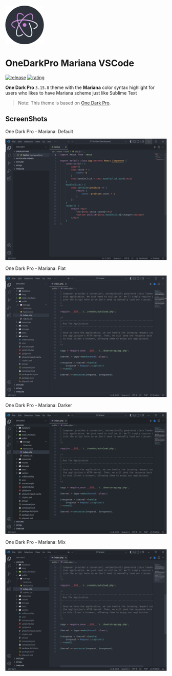 <img src="https://github.com/myaaghubi/OneDarkPro-Mariana/blob/main/icon.png?raw=true" alt="Icon OneDarkPro-Mariana" width="120"><br>

# OneDarkPro Mariana VSCode

[![release](https://img.shields.io/github/release/myaaghubi/OneDarkPro-Mariana.svg?style=for-the-badge&logo=github&logoColor=white&colorA=2b303b&colorB=00e8c6)](https://github.com/myaaghubi/OneDarkPro-Mariana/releases/latest)
[![rating](https://img.shields.io/visual-studio-marketplace/stars/myaaghubi.onedarkpro-mariana-vscode?style=for-the-badge&logo=reverbnation&logoColor=white&colorA=2b303b&colorB=FFE66D)](https://marketplace.visualstudio.com/items?itemName=myaaghubi.onedarkpro-mariana-vscode)

**One Dark Pro** `3.15.8` theme with the **Mariana** color syntax highlight for users who likes to have Mariana scheme just like Sublime Text

>Note: This theme is based on [One Dark Pro](https://github.com/Binaryify/OneDark-Pro).



## ScreenShots
One Dark Pro - Mariana: Default

![ScreenShot OneDarkPro-Mariana-VSCode: Default](./screenshots/Screenshot-default.png)


One Dark Pro - Mariana: Flat

![ScreenShot OneDarkPro-Mariana-VSCode: Flat](./screenshots/Screenshot-flat.png)


One Dark Pro - Mariana: Darker

![ScreenShot OneDarkPro-Mariana-VSCode: Darker](./screenshots/Screenshot-darker.png)


One Dark Pro - Mariana: Mix

![ScreenShot OneDarkPro-Mariana-VSCode: Mix](./screenshots/Screenshot-mix.png)
